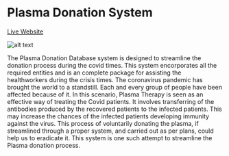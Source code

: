 # Plasma Donation System

[Live Website](plasma-donation-system.herokuapp.com/)

![alt text](https://github.com/singhsivansh12/plasma-donation-system/blob/master/staticfiles/plasma.png "Screen Shot of Website")

The Plasma Donation Database system is designed to streamline the donation process during the covid times. This system encorporates all the required entities and is an complete package for assisting the healthworkers during the crisis times. The coronavirus pandemic has brought the world to a standstill. Each and every group of people have been affected because of it. In this scenario, Plasma Therapy is seen as an effective way of treating the Covid patients. It involves transferring of the antibodies produced by the recovered patients to the infected patients. This may increase the chances of the infected patients developing immunity against the virus. This process of voluntarily donating the plasma, if streamlined through a proper system, and carried out as per plans, could help us to eradicate it. This system is one such attempt to streamline the Plasma donation process.
